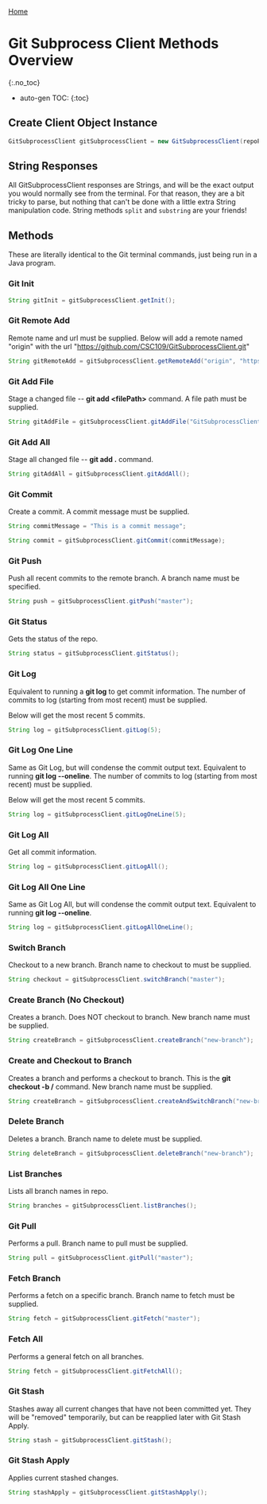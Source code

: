 [Home](./)

# Git Subprocess Client Methods Overview
{:.no_toc}

* auto-gen TOC:
{:toc}

## Create Client Object Instance

```java
GitSubprocessClient gitSubprocessClient = new GitSubprocessClient(repoPath);
```

## String Responses

All GitSubprocessClient responses are Strings, and will be the exact output you would normally see from the terminal. 
For that reason, they are a bit tricky to parse, but nothing that can't be done with a little extra String manipulation code.
String methods `split` and `substring` are your friends!

## Methods

These are literally identical to the Git terminal commands, just being run in a Java program.

### Git Init

```java
String gitInit = gitSubprocessClient.getInit();
```

### Git Remote Add

Remote name and url must be supplied.
Below will add a remote named "origin" with the url "https://github.com/CSC109/GitSubprocessClient.git"

```java
String gitRemoteAdd = gitSubprocessClient.getRemoteAdd("origin", "https://github.com/CSC109/GitSubprocessClient.git");
```

### Git Add File

Stage a changed file -- **git add \<filePath\>** command.
A file path must be supplied.

```java
String gitAddFile = gitSubprocessClient.gitAddFile("GitSubprocessClient.java");
```

### Git Add All

Stage all changed file -- **git add .** command.

```java
String gitAddAll = gitSubprocessClient.gitAddAll();
```

### Git Commit

Create a commit.
A commit message must be supplied.

```java
String commitMessage = "This is a commit message";

String commit = gitSubprocessClient.gitCommit(commitMessage);
```

### Git Push

Push all recent commits to the remote branch.
A branch name must be specified.

```java
String push = gitSubprocessClient.gitPush("master");
```

### Git Status

Gets the status of the repo.

```java
String status = gitSubprocessClient.gitStatus();
```

### Git Log

Equivalent to running a **git log** to get commit information.
The number of commits to log (starting from most recent) must be supplied.

Below will get the most recent 5 commits.

```java
String log = gitSubprocessClient.gitLog(5);
```

### Git Log One Line

Same as Git Log, but will condense the commit output text.
Equivalent to running **git log --oneline**.
The number of commits to log (starting from most recent) must be supplied.

Below will get the most recent 5 commits.

```java
String log = gitSubprocessClient.gitLogOneLine(5);
```

### Git Log All

Get all commit information.

```java
String log = gitSubprocessClient.gitLogAll();
```

### Git Log All One Line

Same as Git Log All, but will condense the commit output text.
Equivalent to running **git log --oneline**.

```java
String log = gitSubprocessClient.gitLogAllOneLine();
```

### Switch Branch

Checkout to a new branch.
Branch name to checkout to must be supplied.

```java
String checkout = gitSubprocessClient.switchBranch("master");
```

### Create Branch (No Checkout)

Creates a branch. Does NOT checkout to branch.
New branch name must be supplied.

```java
String createBranch = gitSubprocessClient.createBranch("new-branch");
```

### Create and Checkout to Branch

Creates a branch and performs a checkout to branch.
This is the **git checkout -b /<branch name/>** command.
New branch name must be supplied.

```java
String createBranch = gitSubprocessClient.createAndSwitchBranch("new-branch");
```

### Delete Branch

Deletes a branch.
Branch name to delete must be supplied.

```java
String deleteBranch = gitSubprocessClient.deleteBranch("new-branch");
```

### List Branches

Lists all branch names in repo.

```java
String branches = gitSubprocessClient.listBranches();
```

### Git Pull

Performs a pull.
Branch name to pull must be supplied.

```java
String pull = gitSubprocessClient.gitPull("master");
```

### Fetch Branch

Performs a fetch on a specific branch.
Branch name to fetch must be supplied.

```java
String fetch = gitSubprocessClient.gitFetch("master");
```

### Fetch All

Performs a general fetch on all branches.

```java
String fetch = gitSubprocessClient.gitFetchAll();
```

### Git Stash

Stashes away all current changes that have not been committed yet.
They will be "removed" temporarily, but can be reapplied later with Git Stash Apply.

```java
String stash = gitSubprocessClient.gitStash();
```

### Git Stash Apply

Applies current stashed changes.

```java
String stashApply = gitSubprocessClient.gitStashApply();
```